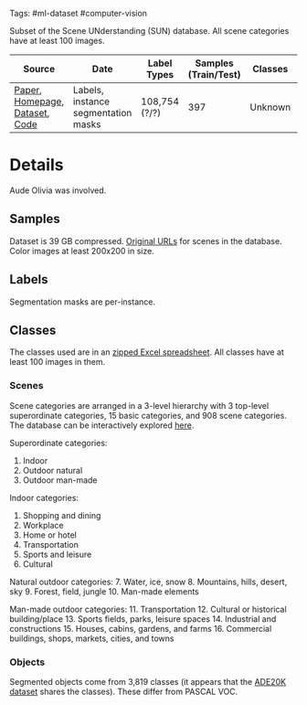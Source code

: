 Tags: #ml-dataset #computer-vision 

Subset of the Scene UNderstanding (SUN) database.  All scene categories have at least 100 images.

| Source | Date | Label Types | Samples (Train/Test) | Classes | Commercial Use? |
| --- | --- | --- | --- | --- | --- |
| [Paper](https://vision.princeton.edu/projects/2010/SUN/paper.pdf), [Homepage](https://vision.princeton.edu/projects/2010/SUN/), [Dataset](http://vision.princeton.edu/projects/2010/SUN/SUN397.tar.gz), [Code](https://vision.princeton.edu/projects/2010/SUN/source_code/) | Labels, instance segmentation masks | 108,754 (?/?) | 397 | Unknown|

# Details
Aude Olivia was involved.

## Samples
Dataset is 39 GB compressed.  [Original URLs](https://vision.princeton.edu/projects/2010/SUN/urls/) for scenes in the database.  Color images at least 200x200 in size.

## Labels
Segmentation masks are per-instance.

## Classes
The classes used are in an [zipped Excel spreadsheet](https://vision.princeton.edu/projects/2010/SUN/hierarchy_three_levels.zip).  All classes have at least 100 images in them.

### Scenes
Scene categories are arranged in a 3-level hierarchy with 3 top-level  superordinate categories, 15 basic categories, and 908 scene categories.  The database can be interactively explored [here](https://vision.princeton.edu/projects/2010/SUN/hierarchy/).

Superordinate categories:
1. Indoor
2. Outdoor natural
3. Outdoor man-made

Indoor categories:
1. Shopping and dining
2. Workplace
3. Home or hotel
4. Transportation
5. Sports and leisure
6. Cultural

Natural outdoor categories:
7. Water, ice, snow
8. Mountains, hills, desert, sky
9. Forest, field, jungle
10. Man-made elements

Man-made outdoor categories:
11. Transportation
12. Cultural or historical building/place
13. Sports fields, parks, leisure spaces
14. Industrial and constructions
15. Houses, cabins, gardens, and farms
16. Commercial buildings, shops, markets, cities, and towns

### Objects
Segmented objects come from 3,819 classes (it appears that the [ADE20K dataset](https://groups.csail.mit.edu/vision/datasets/ADE20K/) shares the classes).  These differ from PASCAL VOC.